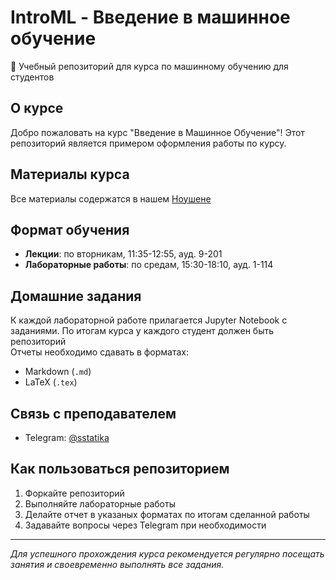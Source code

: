 # IntroML - Введение в машинное обучение

🤖 Учебный репозиторий для курса по машинному обучению для студентов

## О курсе

Добро пожаловать на курс "Введение в Машинное Обучение"! Этот репозиторий является примером оформления работы по курсу.

## Материалы курса
Все материалы содержатся в нашем [Ноушене](https://www.notion.so/26a587986dc88096baa6ca929e7a1926?v=26a587986dc8802b988b000cae2fabec)

## Формат обучения

- **Лекции**: по вторникам, 11:35-12:55, ауд. 9-201
- **Лабораторные работы**: по средам, 15:30-18:10, ауд. 1-114

## Домашние задания

К каждой лабораторной работе прилагается Jupyter Notebook с заданиями. По итогам курса у каждого студент должен быть репозиторий  
Отчеты необходимо сдавать в форматах:
- Markdown (`.md`)
- LaTeX (`.tex`)


## Связь с преподавателем

- Telegram: [@sstatika](https://t.me/sstatika)

## Как пользоваться репозиторием

1. Форкайте репозиторий
2. Выполняйте лабораторные работы
3. Делайте отчет в указаных форматах по итогам сделанной работы
4. Задавайте вопросы через Telegram при необходимости

---

*Для успешного прохождения курса рекомендуется регулярно посещать занятия и своевременно выполнять все задания.*